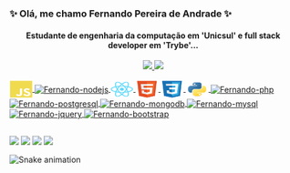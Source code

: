 ###         ✨ Olá, me chamo Fernando Pereira de Andrade ✨ 
<!--
- 🌱 Atualmente estudando desenvolvimento web FullStack... 
- 👯 Compartilhar conhecimento com outros Devs ... 🤔  
- 📫 pupygreen@gmail.com...
- 💬 https://coding-in-dreams.com
- 👋 https://fernandopdea.github.io -->

#### <p align="center">Estudante de engenharia da computação em 'Unicsul' e full stack developer em 'Trybe'...</p>

 <div align="center">
  <a href="https://github.com/fernandopdea">
  <img height="180em" src="https://github-readme-stats.vercel.app/api?username=fernandopdea&show_icons=true&theme=merko&include_all_commits=true&count_private=true&icon_color=(255, 159, 0)"/>
  <img height="180em" src="https://github-readme-stats.vercel.app/api/top-langs/?username=fernandopdea&layout=compact&langs_count=7&theme=merko"/>
</div>

<div style="display: inline_block"><br>
  <img align="center" alt="Fernando-Js" height="30" width="40" src="https://raw.githubusercontent.com/devicons/devicon/master/icons/javascript/javascript-plain.svg">
  <img align="center" alt="Fernando-nodejs" height="60" width="60" src="https://cdn.jsdelivr.net/gh/devicons/devicon/icons/nodejs/nodejs-original-wordmark.svg">
  <img align="center" alt="Fernando-React" height="30" width="40" src="https://raw.githubusercontent.com/devicons/devicon/master/icons/react/react-original.svg">
  <img align="center" alt="Fernando-HTML" height="30" width="40" src="https://raw.githubusercontent.com/devicons/devicon/master/icons/html5/html5-original.svg">
  <img align="center" alt="Fernando-CSS" height="30" width="40" src="https://raw.githubusercontent.com/devicons/devicon/master/icons/css3/css3-original.svg">
  <img align="center" alt="Fernando-Python" height="30" width="40" src="https://raw.githubusercontent.com/devicons/devicon/master/icons/python/python-original.svg">
  <img align="center" alt="Fernando-php" height="60" width="40" src="https://cdn.jsdelivr.net/gh/devicons/devicon/icons/php/php-original.svg">
   <img align="center" alt="Fernando-postgresql" height="60" width="40" src="https://cdn.jsdelivr.net/gh/devicons/devicon/icons/postgresql/postgresql-original.svg">
    <img align="center" alt="Fernando-mongodb" height="60" width="40" src="https://cdn.jsdelivr.net/gh/devicons/devicon/icons/mongodb/mongodb-original.svg">
     <img align="center" alt="Fernando-mysql" height="60" width="40" src="https://cdn.jsdelivr.net/gh/devicons/devicon/icons/mysql/mysql-original.svg">
       <img align="center" alt="Fernando-jquery" height="60" width="40" src="https://cdn.jsdelivr.net/gh/devicons/devicon/icons/jquery/jquery-original.svg">
         <img align="center" alt="Fernando-bootstrap" height="60" width="40" src="https://cdn.jsdelivr.net/gh/devicons/devicon/icons/bootstrap/bootstrap-original.svg">
</div>
  
  ##
 
<div> 
  <a href="https://www.instagram.com/fernando_pereira_andrade/" target="_blank"><img src="https://img.shields.io/badge/-Instagram-%23E4405F?style=for-the-badge&logo=instagram&logoColor=white" target="_blank"></a> 
  <a href = "pupygreen@gmail.com"><img src="https://img.shields.io/badge/-Gmail-%23333?style=for-the-badge&logo=gmail&logoColor=white" target="_blank"></a>
  <a href="https://www.linkedin.com/in/fernando-pereira-de-andrade-07a45b116/" target="_blank"><img src="https://img.shields.io/badge/-LinkedIn-%230077B5?style=for-the-badge&logo=linkedin&logoColor=white" target="_blank"></a> 
  <a href="https://www.facebook.com/pupygreen" target="_blank"><img src="https://img.shields.io/badge/Facebook-1877F2?style=for-the-badge&logo=facebook&logoColor=white" target="_blank"></a> 
 
  ![Snake animation](https://github.com/fernandopdea/blob/output/github-contribution-grid-snake.svg)
 
</div>
